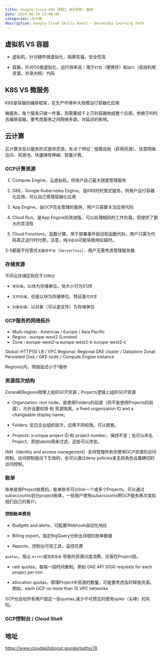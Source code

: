 ```yaml
---
title: Google Cloud k8s 课程2 GKE架构：基础
date: 2024-06-24 23:00:00
categories: 云计算
description: Google Cloud Skills Boost - DevSecOps Learning Path
---
```


## 虚拟机 VS 容器

* 虚拟机，针对硬件做虚拟化，隔离性强，安全性高

* 容器，针对OS做虚拟化，运行效率高；用于`打包`（便携性）和`运行`（高效利用资源，共享内核）代码

## K8S VS 微服务

K8S是容器的编排框架，在生产环境中大规模运行容器化应用

微服务，每个服务只做一件事，则需要成千上万的容器构成整个应用，依赖于K8S去编排容器。要考虑服务之间网络多跳，对延迟的影响。

## 云计算

云计算涉及以服务形式提供资源，有*五个特征*：按需自助（获得资源）、任意网络访问、资源池、快速弹性伸缩、按量计费。

### GCP计算资源

1. Compute Engine，云虚拟机，供用户自己最大限度管理服务

2. GKE，Google Kubernetes Engine，是K8S的托管式服务，供用户运行容器化应用，可以自己管理容器化应用

3. App Engine，由GCP完全管理的服务，用户只需要关注应用代码

4. Cloud Run，是App Engine的改进版，可以处理相同的工作负载，但提供了更大的灵活性

5. Cloud Functions，函数计算，用于部署事件驱动型函数代码，用户只需为代码真正运行时付费。注意，纯`冷启动`可能导致响应超时。

3-5都属于托管式`无服务平台`（`Serverless`），用户无需考虑管理服务器

### 存储资源

不同云存储区别在于`IO特征`

* `块存储`，以块为存储单位，块大小可为512B

* `文件存储`，也是以块为存储单位，特征是`可共享`

* `对象存储`，以对象（可以是文件）为存储单位

### GCP服务的网络拓扑

* Multi-region : Americas / Europe / Asia Pacific
* Region : europe-west2 (London)
* Zone : europe-west2-a europe-west2-b europe-west2-c

Global: HTTP(S) LB / VPC
Regional: Regional GKE cluster / Datastore
Zonal: Persistent Disk / GKE node / Compute Engine instance

Region以内，网络延迟小于1毫秒

### 资源层次结构

Zones和Regions物理上组织GCP资源；Projects逻辑上组织GCP资源

* Organzation: root node，是使用Folders的前提（但不是使用Projects的前提），允许设置权限 和 资源隔离。a fixed organization ID and a changeable display name。

* Folders: 反应企业组织层次，应用不同权限。可以嵌套。

* Projects: a unique project ID 和 project number，保持不变；也可以命名Project，添加labels用来过滤，这些可以改变。

IAM（identity and access management）支持管理所有你使用GCP资源的访问控制。访问控制是向下生效的，也可以通过deny policies来无视角色设置确切的访问控制。

### 账单

账单是按Project收费的，账单账号可以link一个或多个Projects。可以通过subaccounts划分project账单，一些用户使用subaccounts把GCP服务再次卖给他们自己的客户。

#### 控制账单费用

* Budgets and alerts，可配置Webhook自动化响应

* Billing export，指定BigQuery分析出详细的账单数据

* Reports，控制台可视工具，监控花费

`quotas`，阻止 `error`或`恶意攻击` 导致的资源过度消费，应用在Project层。

* rate quotas，每隔一段时间重制。例如 GKE API 3000 requests for each project per min

* allocation quotas，管理Project中资源的数量，可能要考虑及时释放资源。例如，each GCP no more than 15 VPC networks 

GCP也会给所有用户固定一些quotas,减少不可预见的使用spike（尖峰）的风险。

### GCP控制台 / Cloud Shell

## 地址

https://www.cloudskillsboost.google/paths/76
